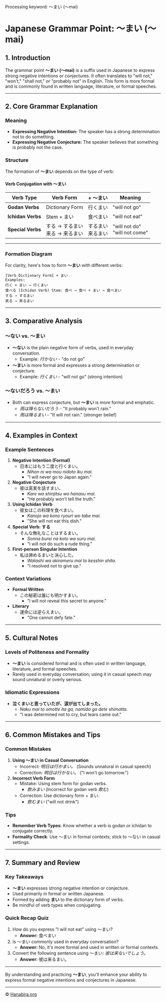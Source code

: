Processing keyword: ～まい (〜mai)
# Japanese Grammar Point: ～まい (〜mai)

## 1. Introduction
The grammar point **～まい (〜mai)** is a suffix used in Japanese to express strong negative intentions or conjectures. It often translates to "will not," "won't," "shall not," or "probably not" in English. This form is more formal and is commonly found in written language, literature, or formal speeches.

---
## 2. Core Grammar Explanation
### Meaning
- **Expressing Negative Intention:** The speaker has a strong determination not to do something.
- **Expressing Negative Conjecture:** The speaker believes that something is probably not the case.
### Structure
The formation of **～まい** depends on the type of verb:
#### Verb Conjugation with ～まい
| Verb Type        | Verb Form       | + ～まい         | Meaning                      |
|------------------|-----------------|-----------------|------------------------------|
| **Godan Verbs**  | Dictionary Form | 行くまい         | "will not go"                |
| **Ichidan Verbs**| Stem + まい     | 食べまい         | "will not eat"               |
| **Special Verbs**| する → するまい<br>来る → 来るまい| するまい<br>来るまい | "will not do"<br>"will not come"|
---
### Formation Diagram
For clarity, here's how to form **～まい** with different verbs:
```
[Verb Dictionary Form] + まい
Examples:
行く + まい → 行くまい
食べる (Ichidan Verb) Stem: 食べ → 食べ + まい → 食べまい
する → するまい
来る → 来るまい
```
---
## 3. Comparative Analysis
### ～ない vs. ～まい
- **～ない** is the plain negative form of verbs, used in everyday conversation.
  - Example: *行かない* - "do not go"
- **～まい** is more formal and expresses a strong determination or conjecture.
  - Example: *行くまい* - "will not go" (strong intention)
### ～ないだろう vs. ～まい
- Both can express conjecture, but **～まい** is more formal and emphatic.
  - *雨は降らないだろう* - "It probably won't rain."
  - *雨は降るまい* - "It will not rain." (stronger belief)
---
## 4. Examples in Context
### Example Sentences
1. **Negative Intention (Formal)**
   - 日本にはもう二度と行くまい。
     - *Nihon ni wa mou nidoto iku mai.*
     - "I will never go to Japan again."
2. **Negative Conjecture**
   - 彼は真実を話すまい。
     - *Kare wa shinjitsu wo hanasu mai.*
     - "He probably won't tell the truth."
3. **Using Ichidan Verb**
   - 彼女はこの料理を食べまい。
     - *Kanojo wa kono ryouri wo tabe mai.*
     - "She will not eat this dish."
4. **Special Verb: する**
   - そんな無礼なことはするまい。
     - *Sonna burei na koto wa suru mai.*
     - "I will not do such a rude thing."
5. **First-person Singular Intention**
   - 私は諦めるまいと決心した。
     - *Watashi wa akirameru mai to kesshin shita.*
     - "I resolved not to give up."
### Context Variations
- **Formal Written**
  - この秘密は誰にも明かすまい。
    - "I will not reveal this secret to anyone."
- **Literary**
  - 運命には逆らえまい。
    - "One cannot defy fate."
---
## 5. Cultural Notes
### Levels of Politeness and Formality
- **～まい** is considered formal and is often used in written language, literature, and formal speeches.
- Rarely used in everyday conversation; using it in casual speech may sound unnatural or overly serious.
### Idiomatic Expressions
- **泣くまいと思っていたが、涙が出てしまった。**
  - *Naku mai to omotte ita ga, namida ga dete shimatta.*
  - "I was determined not to cry, but tears came out."
---
## 6. Common Mistakes and Tips
### Common Mistakes
1. **Using ～まい in Casual Conversation**
   - Incorrect: *明日は行かまい。* (Sounds unnatural in casual speech)
   - Correction: *明日は行かない。* ("I won't go tomorrow.")
2. **Incorrect Verb Form**
   - Mistake: Using stem form for godan verbs.
     - *飲みまい* (Incorrect for godan verb *飲む*)
   - Correction: Use dictionary form + まい.
     - *飲むまい* ("will not drink")
### Tips
- **Remember Verb Types**: Know whether a verb is godan or ichidan to conjugate correctly.
- **Formality Check**: Use ～まい in formal contexts; stick to ～ない in casual settings.
---
## 7. Summary and Review
### Key Takeaways
- **～まい** expresses strong negative intention or conjecture.
- Used primarily in formal or written Japanese.
- Formed by adding **まい** to the dictionary form of verbs.
- Be mindful of verb types when conjugating.
### Quick Recap Quiz
1. How do you express "I will not eat" using ～まい?
   - **Answer:** 食べまい
2. Is ～まい commonly used in everyday conversation?
   - **Answer:** No, it's more formal and used in written or formal contexts.
3. Convert the following sentence using ～まい: *彼は来ないでしょう。*
   - **Answer:** 彼は来るまい。
---
By understanding and practicing **～まい**, you'll enhance your ability to express formal negative intentions and conjectures in Japanese.


---

© [Hanabira.org](https://hanabira.org)
